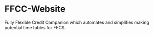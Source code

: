 # FFCC-Website
Fully Flexible Credit Companion which automates and simplifies making potential time tables for FFCS.
